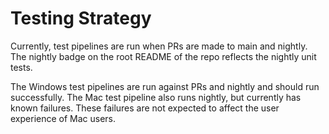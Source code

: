 # Testing Strategy

Currently, test pipelines are run when PRs are made to main and nightly. The nightly badge on the root README of the repo reflects the nightly unit tests.

The Windows test pipelines are run against PRs and nightly and should run successfully.
The Mac test pipeline also runs nightly, but currently has known failures. These failures are not expected to affect the user experience of Mac users.